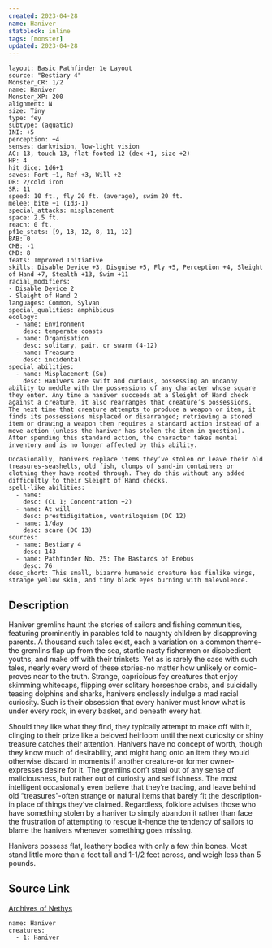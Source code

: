 ```yaml
---
created: 2023-04-28
name: Haniver
statblock: inline
tags: [monster]
updated: 2023-04-28
---
```

```statblock
layout: Basic Pathfinder 1e Layout
source: "Bestiary 4"
Monster_CR: 1/2
name: Haniver
Monster_XP: 200
alignment: N
size: Tiny
type: fey
subtype: (aquatic)
INI: +5
perception: +4
senses: darkvision, low-light vision
AC: 13, touch 13, flat-footed 12 (dex +1, size +2)
HP: 4
hit_dice: 1d6+1
saves: Fort +1, Ref +3, Will +2
DR: 2/cold iron
SR: 11
speed: 10 ft., fly 20 ft. (average), swim 20 ft.
melee: bite +1 (1d3-1)
special_attacks: misplacement
space: 2.5 ft.
reach: 0 ft.
pf1e_stats: [9, 13, 12, 8, 11, 12]
BAB: 0
CMB: -1
CMD: 8
feats: Improved Initiative
skills: Disable Device +3, Disguise +5, Fly +5, Perception +4, Sleight of Hand +7, Stealth +13, Swim +11
racial_modifiers:
- Disable Device 2
- Sleight of Hand 2
languages: Common, Sylvan
special_qualities: amphibious
ecology:
  - name: Environment
    desc: temperate coasts
  - name: Organisation
    desc: solitary, pair, or swarm (4-12)
  - name: Treasure
    desc: incidental
special_abilities:
  - name: Misplacement (Su)
    desc: Hanivers are swift and curious, possessing an uncanny ability to meddle with the possessions of any character whose square they enter. Any time a haniver succeeds at a Sleight of Hand check against a creature, it also rearranges that creature’s possessions. The next time that creature attempts to produce a weapon or item, it finds its possessions misplaced or disarranged; retrieving a stored item or drawing a weapon then requires a standard action instead of a move action (unless the haniver has stolen the item in question). After spending this standard action, the character takes mental inventory and is no longer affected by this ability.

Occasionally, hanivers replace items they’ve stolen or leave their old treasures-seashells, old fish, clumps of sand-in containers or clothing they have rooted through. They do this without any added difficultly to their Sleight of Hand checks.
spell-like_abilities:
  - name:
    desc: (CL 1; Concentration +2)
  - name: At will
    desc: prestidigitation, ventriloquism (DC 12)
  - name: 1/day
    desc: scare (DC 13)
sources:
  - name: Bestiary 4
    desc: 143
  - name: Pathfinder No. 25: The Bastards of Erebus
    desc: 76
desc_short: This small, bizarre humanoid creature has finlike wings, strange yellow skin, and tiny black eyes burning with malevolence.
```
## Description
Haniver gremlins haunt the stories of sailors and fishing communities, featuring prominently in parables told to naughty children by disapproving parents. A thousand such tales exist, each a variation on a common theme-the gremlins flap up from the sea, startle nasty fishermen or disobedient youths, and make off with their trinkets. Yet as is rarely the case with such tales, nearly every word of these stories-no matter how unlikely or comic- proves near to the truth. Strange, capricious fey creatures that enjoy skimming whitecaps, flipping over solitary horseshoe crabs, and suicidally teasing dolphins and sharks, hanivers endlessly indulge a mad racial curiosity. Such is their obsession that every haniver must know what is under every rock, in every basket, and beneath every hat.

Should they like what they find, they typically attempt to make off with it, clinging to their prize like a beloved heirloom until the next curiosity or shiny treasure catches their attention. Hanivers have no concept of worth, though they know much of desirability, and might hang onto an item they would otherwise discard in moments if another creature-or former owner-expresses desire for it. The gremlins don’t steal out of any sense of maliciousness, but rather out of curiosity and self ishness. The most intelligent occasionally even believe that they’re trading, and leave behind old “treasures”-often strange or natural items that barely fit the description-in place of things they’ve claimed. Regardless, folklore advises those who have something stolen by a haniver to simply abandon it rather than face the frustration of attempting to rescue it-hence the tendency of sailors to blame the hanivers whenever something goes missing.

Hanivers possess flat, leathery bodies with only a few thin bones. Most stand little more than a foot tall and 1-1/2 feet across, and weigh less than 5 pounds.
## Source Link
[Archives of Nethys](https://aonprd.com/MonsterDisplay.aspx?ItemName=Haniver)
```encounter-table
name: Haniver
creatures:
  - 1: Haniver
```

